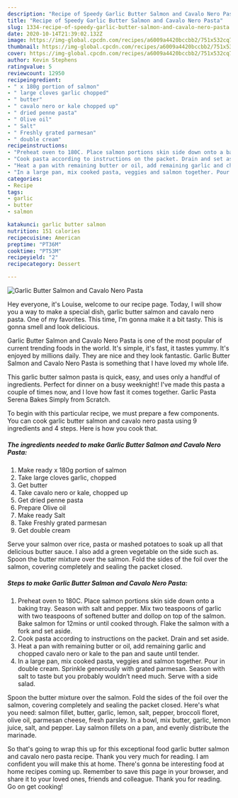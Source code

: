 ```yaml
---
description: "Recipe of Speedy Garlic Butter Salmon and Cavalo Nero Pasta"
title: "Recipe of Speedy Garlic Butter Salmon and Cavalo Nero Pasta"
slug: 1334-recipe-of-speedy-garlic-butter-salmon-and-cavalo-nero-pasta
date: 2020-10-14T21:39:02.132Z
image: https://img-global.cpcdn.com/recipes/a6009a4420bccbb2/751x532cq70/garlic-butter-salmon-and-cavalo-nero-pasta-recipe-main-photo.jpg
thumbnail: https://img-global.cpcdn.com/recipes/a6009a4420bccbb2/751x532cq70/garlic-butter-salmon-and-cavalo-nero-pasta-recipe-main-photo.jpg
cover: https://img-global.cpcdn.com/recipes/a6009a4420bccbb2/751x532cq70/garlic-butter-salmon-and-cavalo-nero-pasta-recipe-main-photo.jpg
author: Kevin Stephens
ratingvalue: 5
reviewcount: 12950
recipeingredient:
- " x 180g portion of salmon"
- " large cloves garlic chopped"
- " butter"
- " cavalo nero or kale chopped up"
- " dried penne pasta"
- " Olive oil"
- " Salt"
- " Freshly grated parmesan"
- " double cream"
recipeinstructions:
- "Preheat oven to 180C. Place salmon portions skin side down onto a baking tray. Season with salt and pepper. Mix two teaspoons of garlic with two teaspoons of softened butter and dollop on top of the salmon. Bake salmon for 12mins or until cooked through. Flake the salmon with a fork and set aside."
- "Cook pasta according to instructions on the packet. Drain and set aside."
- "Heat a pan with remaining butter or oil, add remaining garlic and chopped cavalo nero or kale to the pan and saute until tender."
- "In a large pan, mix cooked pasta, veggies and salmon together. Pour in double cream. Sprinkle generously with grated parmesan. Season with salt to taste but you probably wouldn’t need much. Serve with a side salad."
categories:
- Recipe
tags:
- garlic
- butter
- salmon

katakunci: garlic butter salmon 
nutrition: 151 calories
recipecuisine: American
preptime: "PT36M"
cooktime: "PT53M"
recipeyield: "2"
recipecategory: Dessert

---
```



![Garlic Butter Salmon and Cavalo Nero Pasta](https://img-global.cpcdn.com/recipes/a6009a4420bccbb2/751x532cq70/garlic-butter-salmon-and-cavalo-nero-pasta-recipe-main-photo.jpg)

Hey everyone, it's Louise, welcome to our recipe page. Today, I will show you a way to make a special dish, garlic butter salmon and cavalo nero pasta. One of my favorites. This time, I'm gonna make it a bit tasty. This is gonna smell and look delicious.

Garlic Butter Salmon and Cavalo Nero Pasta is one of the most popular of current trending foods in the world. It's simple, it's fast, it tastes yummy. It's enjoyed by millions daily. They are nice and they look fantastic. Garlic Butter Salmon and Cavalo Nero Pasta is something that I have loved my whole life.

This garlic butter salmon pasta is quick, easy, and uses only a handful of ingredients. Perfect for dinner on a busy weeknight! I&#39;ve made this pasta a couple of times now, and I love how fast it comes together. Garlic Pasta Serena Bakes Simply from Scratch.


To begin with this particular recipe, we must prepare a few components. You can cook garlic butter salmon and cavalo nero pasta using 9 ingredients and 4 steps. Here is how you cook that.

<!--inarticleads1-->

##### The ingredients needed to make Garlic Butter Salmon and Cavalo Nero Pasta:

1. Make ready  x 180g portion of salmon
1. Take  large cloves garlic, chopped
1. Get  butter
1. Take  cavalo nero or kale, chopped up
1. Get  dried penne pasta
1. Prepare  Olive oil
1. Make ready  Salt
1. Take  Freshly grated parmesan
1. Get  double cream


Serve your salmon over rice, pasta or mashed potatoes to soak up all that delicious butter sauce. I also add a green vegetable on the side such as. Spoon the butter mixture over the salmon. Fold the sides of the foil over the salmon, covering completely and sealing the packet closed. 

<!--inarticleads2-->

##### Steps to make Garlic Butter Salmon and Cavalo Nero Pasta:

1. Preheat oven to 180C. Place salmon portions skin side down onto a baking tray. Season with salt and pepper. Mix two teaspoons of garlic with two teaspoons of softened butter and dollop on top of the salmon. Bake salmon for 12mins or until cooked through. Flake the salmon with a fork and set aside.
1. Cook pasta according to instructions on the packet. Drain and set aside.
1. Heat a pan with remaining butter or oil, add remaining garlic and chopped cavalo nero or kale to the pan and saute until tender.
1. In a large pan, mix cooked pasta, veggies and salmon together. Pour in double cream. Sprinkle generously with grated parmesan. Season with salt to taste but you probably wouldn’t need much. Serve with a side salad.


Spoon the butter mixture over the salmon. Fold the sides of the foil over the salmon, covering completely and sealing the packet closed. Here&#39;s what you need: salmon fillet, butter, garlic, lemon, salt, pepper, broccoli floret, olive oil, parmesan cheese, fresh parsley. In a bowl, mix butter, garlic, lemon juice, salt, and pepper. Lay salmon fillets on a pan, and evenly distribute the marinade. 

So that's going to wrap this up for this exceptional food garlic butter salmon and cavalo nero pasta recipe. Thank you very much for reading. I am confident you will make this at home. There's gonna be interesting food at home recipes coming up. Remember to save this page in your browser, and share it to your loved ones, friends and colleague. Thank you for reading. Go on get cooking!
